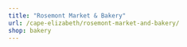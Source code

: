 ```yaml
---
title: "Rosemont Market & Bakery"
url: /cape-elizabeth/rosemont-market-and-bakery/
shop: bakery
---
```

